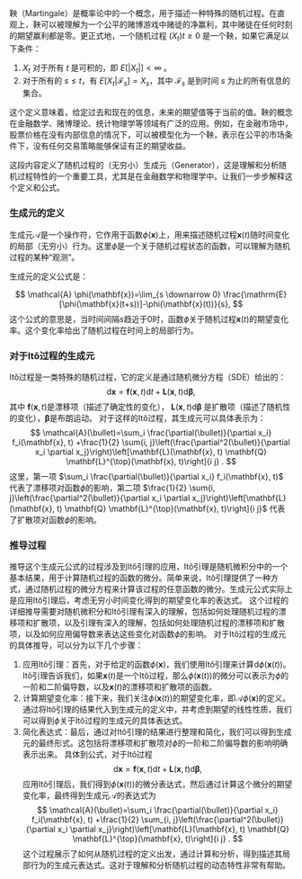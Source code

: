 鞅（Martingale）是概率论中的一个概念，用于描述一种特殊的随机过程。在直观上，鞅可以被理解为一个公平的赌博游戏中赌徒的净赢利，其中赌徒在任何时刻的期望赢利都是零。更正式地，一个随机过程 $(X_t){t \geq 0}$ 是一个鞅，如果它满足以下条件：
 1. $X_t$ 对于所有 $t$ 是可积的，即 
$E[|X_t|] \lt \infty$ 
。 
2. 对于所有的 $s \leq t$，有 $E[X_t | \mathcal{F}_s] = X_s$，其中 $\mathcal{F}_s$ 是到时间 $s$ 为止的所有信息的集合。 

这个定义意味着，给定过去和现在的信息，未来的期望值等于当前的值。鞅的概念在金融数学、赌博理论、统计物理学等领域有广泛的应用。例如，在金融市场中，股票价格在没有内部信息的情况下，可以被模型化为一个鞅，表示在公平的市场条件下，没有任何交易策略能够保证有正的期望收益。


这段内容定义了随机过程的（无穷小）生成元（Generator），这是理解和分析随机过程特性的一个重要工具，尤其是在金融数学和物理学中。让我们一步步解释这个定义和公式。
### 生成元的定义
生成元$\mathcal{A}$是一个操作符，它作用于函数$\phi(\mathbf{x})$上，用来描述随机过程$\mathbf{x}(t)$随时间变化的局部（无穷小）行为。这里$\phi$是一个关于随机过程状态的函数，可以理解为随机过程的某种“观测”。

生成元的定义公式是：

$$
\mathcal{A} \phi(\mathbf{x})=\lim_{s \downarrow 0} \frac{\mathrm{E}[\phi(\mathbf{x}(t+s))]-\phi(\mathbf{x}(t))}{s}, $$ 
这个公式的意思是，当时间间隔$s$趋近于0时，函数$\phi$关于随机过程$\mathbf{x}(t)$的期望变化率。这个变化率给出了随机过程在时间上的局部行为。 
### 对于Itô过程的生成元 
Itô过程是一类特殊的随机过程，它的定义是通过随机微分方程（SDE）给出的： $$ \mathrm{d} \mathbf{x}=\mathbf{f}(\mathbf{x}, t) \mathrm{d} t+\mathbf{L}(\mathbf{x}, t) \mathrm{d} \boldsymbol{\beta}, $$ 
其中 $\mathbf{f}(\mathbf{x}, t)$是漂移项（描述了确定性的变化）， 
$\mathbf{L}(\mathbf{x}, t) \mathrm{d} \boldsymbol{\beta}$ 是扩散项（描述了随机性的变化），$\boldsymbol{\beta}$是布朗运动。 对于这样的Itô过程，其生成元可以具体表示为： 
$$ \mathcal{A}(\bullet)=\sum_i \frac{\partial(\bullet)}{\partial x_i} f_i(\mathbf{x}, t) +\frac{1}{2} \sum{i, j}\left(\frac{\partial^2(\bullet)}{\partial x_i \partial x_j}\right)\left[\mathbf{L}(\mathbf{x}, t) \mathbf{Q} \mathbf{L}^{\top}(\mathbf{x}, t)\right]{i j} . $$ 
这里，第一项
$\sum_i \frac{\partial(\bullet)}{\partial x_i} f_i(\mathbf{x}, t)$
代表了漂移项对函数$\phi$的影响，第二项
$\frac{1}{2} \sum{i, j}\left(\frac{\partial^2(\bullet)}{\partial x_i \partial x_j}\right)\left[\mathbf{L}(\mathbf{x}, t) \mathbf{Q} \mathbf{L}^{\top}(\mathbf{x}, t)\right]{i j}$
代表了扩散项对函数$\phi$的影响。 
### 推导过程 
推导这个生成元公式的过程涉及到Itô引理的应用，Itô引理是随机微积分中的一个基本结果，用于计算随机过程的函数的微分。简单来说，Itô引理提供了一种方式，通过随机过程的微分方程来计算该过程的任意函数的微分。生成元公式实际上是应用Itô引理后，考虑无穷小时间变化得到的期望变化率的表达式。 这个过程的详细推导需要对随机微积分和Itô引理有深入的理解，包括如何处理随机过程的漂移项和扩散项，以及引理有深入的理解，包括如何处理随机过程的漂移项和扩散项，以及如何应用偏导数来表达这些变化对函数$\phi$的影响。
对于Itô过程的生成元的具体推导，可以分为以下几个步骤：
1. 应用Itô引理：首先，对于给定的函数$\phi(\mathbf{x})$，我们使用Itô引理来计算$\mathrm{d}\phi(\mathbf{x}(t))$。Itô引理告诉我们，如果$\mathbf{x}(t)$是一个Itô过程，那么$\phi(\mathbf{x}(t))$的微分可以表示为$\phi$的一阶和二阶偏导数，以及$\mathbf{x}(t)$的漂移项和扩散项的函数。
2. 计算期望变化率：接下来，我们关注$\phi(\mathbf{x}(t))$的期望变化率，即$\mathcal{A} \phi(\mathbf{x})$的定义。通过将Itô引理的结果代入到生成元的定义中，并考虑到期望的线性性质，我们可以得到$\phi$关于Itô过程的生成元的具体表达式。
3. 简化表达式：最后，通过对Itô引理的结果进行整理和简化，我们可以得到生成元的最终形式。这包括将漂移项和扩散项对$\phi$的一阶和二阶偏导数的影响明确表示出来。
具体到公式，对于Itô过程
$$
\mathrm{d} \mathbf{x}=\mathbf{f}(\mathbf{x}, t) \mathrm{d} t+\mathbf{L}(\mathbf{x}, t) \mathrm{d} \boldsymbol{\beta},
$$
应用Itô引理后，我们得到$\phi(\mathbf{x}(t))$的微分表达式，然后通过计算这个微分的期望变化率，最终得到生成元$\mathcal{A}$的表达式为
$$
\mathcal{A}(\bullet)=\sum_i \frac{\partial(\bullet)}{\partial x_i} f_i(\mathbf{x}, t) +\frac{1}{2} \sum_{i, j}\left(\frac{\partial^2(\bullet)}{\partial x_i \partial x_j}\right)\left[\mathbf{L}(\mathbf{x}, t) \mathbf{Q} \mathbf{L}^{\top}(\mathbf{x}, t)\right]{i j} . $$ 
这个过程展示了如何从随机过程的定义出发，通过计算和分析，得到描述其局部行为的生成元表达式。这对于理解和分析随机过程的动态特性非常有帮助。